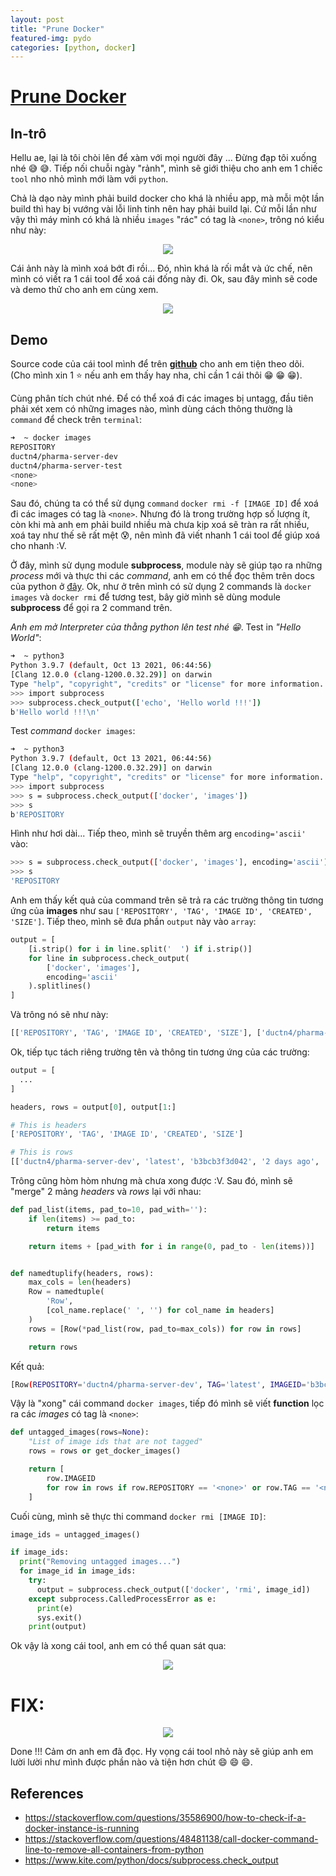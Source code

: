 ```yaml
---
layout: post
title: "Prune Docker"
featured-img: pydo
categories: [python, docker]
---
```


# **[Prune Docker](https://ductn.info/prune-docker/)**

## **In-trô**

  Hellu ae, lại là tôi chòi lên để xàm với mọi người đây ... Đừng đạp tôi xuống
nhé 😅 😅. Tiếp nối chuỗi ngày "rảnh", mình sẽ giới thiệu cho anh em 1 chiếc `tool`
nho nhỏ mình mới làm với `python`.

  Chả là dạo này mình phải build docker cho khá là nhiều app, mà mỗi một lần build
thì hay bị vướng vài lỗi linh tinh nên hay phải build lại. Cứ mỗi lần như vậy thì
máy mình có khá là nhiều `images` "rác" có tag là `<none>`, trông nó kiểu như này:

  <p align="center">
    <img src="../assets/img/posts/images_none.png">
  </p>

  Cái ảnh này là mình xoá bớt đi rồi... Đó, nhìn khá là rối mắt và ức chế, nên
mình có viết ra 1 cái tool để xoá cái đống này đi. Ok, sau đây mình sẽ code và
demo thử cho anh em cùng xem.

  <p align="center">
    <img src="../assets/img/posts/pydo.png">
  </p>

## **Demo**

  Source code của cái tool mình để trên **[github](https://github.com/ductnn/prune_docker)**
cho anh em tiện theo dõi. (Cho mình xin 1 ⭐ nếu anh em thấy hay nha, chỉ cần 1
cái thôi 😁 😁 😁).

  Cùng phân tích chút nhé. Để có thể xoá đi các images bị untagg, đầu tiên phải
xét xem có những images nào, mình dùng cách thông thường là `command` để check
trên `terminal`:

```bash
➜  ~ docker images
REPOSITORY                                                                        TAG                           IMAGE ID       CREATED        SIZE
ductn4/pharma-server-dev                                                          latest                        b3bcb3f3d042   2 days ago     288MB
ductn4/pharma-server-test                                                         latest                        b279bfa64352   2 days ago     288MB
<none>                                                                            <none>                        73a0a0737bec   2 days ago     288MB
<none>                                                                            <none>                        c9cdb14b3543   3 days ago     75.4MB
```

  Sau đó, chúng ta có thể sử dụng `command` `docker rmi -f [IMAGE ID]` để xoá đi
các images có tag là `<none>`. Nhưng đó là trong trường hợp số lượng ít, còn khi
mà anh em phải build nhiều mà chưa kịp xoá sẽ tràn ra rất nhiều, xoá tay như thế
sẽ rất mệt 😰, nên mình đã viết nhanh 1 cái tool để giúp xoá cho nhanh :V.

  Ở đây, mình sử dụng module **subprocess**, module này sẽ giúp tạo ra những
*process* mới và thực thi các *command*, anh em có thể đọc thêm trên docs của
python ở [đây](https://docs.python.org/3/library/subprocess.html). Ok, như ở
trên mình có sử dụng 2 commands là `docker images` và `docker rmi` để tương test,
bây giờ mình sẽ dùng module **subprocess** để gọi ra 2 command trên.

  *Anh em mở Interpreter của thằng python lên test nhé 😁*. Test in *"Hello World"*:

```bash
➜  ~ python3
Python 3.9.7 (default, Oct 13 2021, 06:44:56)
[Clang 12.0.0 (clang-1200.0.32.29)] on darwin
Type "help", "copyright", "credits" or "license" for more information.
>>> import subprocess
>>> subprocess.check_output(['echo', 'Hello world !!!'])
b'Hello world !!!\n'
```

  Test *command* `docker images`:

```bash
➜  ~ python3
Python 3.9.7 (default, Oct 13 2021, 06:44:56)
[Clang 12.0.0 (clang-1200.0.32.29)] on darwin
Type "help", "copyright", "credits" or "license" for more information.
>>> import subprocess
>>> s = subprocess.check_output(['docker', 'images'])
>>> s
b'REPOSITORY                                                                        TAG                           IMAGE ID       CREATED        SIZE\nductn4/pharma-server-dev                                                          latest                        b3bcb3f3d042   2 days ago     288MB\nductn4/pharma-server-test                                                         latest                        b279bfa64352   2 days ago     288MB\nductn4/pharma-server                                                              latest                        73a0a0737bec   2 days ago     288MB\ndev/django-prometheus-demo                                                        latest                        c9cdb14b3543   3 days ago     75.4MB\nductn4/node                                                                       15-alpine                     263ef415ed2e   5 days ago     118MB\n071800817092.dkr.ecr.us-east-2.amazonaws.com/vin21083                             web-ecom-latest               b751e9a2e8a0   5 days ago     552MB\nweb-ecom-dev                                                                      latest                        b5a529e54884   7 days ago     850MB\nprom/prometheus                                                                   latest                        c10e9cbf22cd   7 days ago     194MB\nweb-ecom-test                                                                     latest                        04d007b17e2b   8 days ago     2.18GB\nductn4/pm2                                                                        16-alpine                     e6d2f5ea8099   10 days ago    158MB\nnpb-test2                                                                         latest                        41d0ee7411fa   11 days ago    173MB\nductn4/pm2                                                                        15-alpine                     efd577a4ff6b   12 days ago    156MB\nductn4/pm2                                                                        latest                        efd577a4ff6b   12 days ago    156MB\n071800817092.dkr.ecr.us-east-2.amazonaws.com/vin21083/web-dashboard-latest        latest                        1716ae765ee6   12 days ago    188MB\nnpb-test                                                                          latest                        9452f53960ae   12 days ago    170MB\n071800817092.dkr.ecr.us-east-2.amazonaws.com/vin21083/vinivialive-social-latest   latest                        1b7a0cf5fdd9   2 weeks ago    446MB\n071800817092.dkr.ecr.us-east-2.amazonaws.com/vin21083                             vinivialive-social-latest     746313c3b4c6   2 weeks ago    446MB\n071800817092.dkr.ecr.us-east-2.amazonaws.com/vin21083                             vinivialive-shopping-latest   723c040bdc31   2 weeks ago    446MB\nductn4/mewcloud                                                                   latest                        ee9db83b0320   2 weeks ago    164MB\nvinso-test                                                                        latest                        51c81d264b8d   3 weeks ago    446MB\nmongo                                                                             5.0.3                         fefd78e9381a   4 weeks ago    699MB\nkeymetrics/pm2                                                                    15-alpine                     27a106a2a474   5 months ago   148MB\ngcr.io/k8s-minikube/kicbase                                                       v0.0.22                       bcd131522525   6 months ago   1.09GB\nnode                                                                              15-alpine                     75631da67663   7 months ago   112MB\npostgres                                                                          11.5-alpine                   da01ecfbabe1   2 years ago    71.8MB\n'
```

  Hình như hơi dài... Tiếp theo, mình sẽ truyền thêm arg `encoding='ascii'` vào:

```bash
>>> s = subprocess.check_output(['docker', 'images'], encoding='ascii')
>>> s
'REPOSITORY                                                                        TAG                           IMAGE ID       CREATED        SIZE\nductn4/pharma-server-dev                                                          latest                        b3bcb3f3d042   2 days ago     288MB\nductn4/pharma-server-test                                                         latest                        b279bfa64352   2 days ago     288MB\nductn4/pharma-server                                                              latest                        73a0a0737bec   2 days ago     288MB\ndev/django-prometheus-demo                                                        latest                        c9cdb14b3543   3 days ago     75.4MB\nductn4/node                                                                       15-alpine                     263ef415ed2e   5 days ago     118MB\n071800817092.dkr.ecr.us-east-2.amazonaws.com/vin21083                             web-ecom-latest               b751e9a2e8a0   5 days ago     552MB\nweb-ecom-dev                                                                      latest                        b5a529e54884   7 days ago     850MB\nprom/prometheus                                                                   latest                        c10e9cbf22cd   7 days ago     194MB\nweb-ecom-test                                                                     latest                        04d007b17e2b   8 days ago     2.18GB\nductn4/pm2                                                                        16-alpine                     e6d2f5ea8099   10 days ago    158MB\nnpb-test2                                                                         latest                        41d0ee7411fa   11 days ago    173MB\nductn4/pm2                                                                        15-alpine                     efd577a4ff6b   12 days ago    156MB\nductn4/pm2                                                                        latest                        efd577a4ff6b   12 days ago    156MB\n071800817092.dkr.ecr.us-east-2.amazonaws.com/vin21083/web-dashboard-latest        latest                        1716ae765ee6   12 days ago    188MB\nnpb-test                                                                          latest                        9452f53960ae   12 days ago    170MB\n071800817092.dkr.ecr.us-east-2.amazonaws.com/vin21083/vinivialive-social-latest   latest                        1b7a0cf5fdd9   2 weeks ago    446MB\n071800817092.dkr.ecr.us-east-2.amazonaws.com/vin21083                             vinivialive-social-latest     746313c3b4c6   2 weeks ago    446MB\n071800817092.dkr.ecr.us-east-2.amazonaws.com/vin21083                             vinivialive-shopping-latest   723c040bdc31   2 weeks ago    446MB\nductn4/mewcloud                                                                   latest                        ee9db83b0320   2 weeks ago    164MB\nvinso-test                                                                        latest                        51c81d264b8d   3 weeks ago    446MB\nmongo                                                                             5.0.3                         fefd78e9381a   4 weeks ago    699MB\nkeymetrics/pm2                                                                    15-alpine                     27a106a2a474   5 months ago   148MB\ngcr.io/k8s-minikube/kicbase                                                       v0.0.22                       bcd131522525   6 months ago   1.09GB\nnode                                                                              15-alpine                     75631da67663   7 months ago   112MB\npostgres                                                                          11.5-alpine                   da01ecfbabe1   2 years ago    71.8MB\n'
``` 

  Anh em thấy kết quả của command trên sẽ trả ra các trường thông tin tương ứng
của **images** như sau `['REPOSITORY', 'TAG', 'IMAGE ID', 'CREATED', 'SIZE']`.
Tiếp theo, mình sẽ đưa phần `output` này vào `array`:

```python
output = [
    [i.strip() for i in line.split('  ') if i.strip()]
    for line in subprocess.check_output(
        ['docker', 'images'],
        encoding='ascii'
    ).splitlines()
]
```

  Và trông nó sẽ như này:

```bash
[['REPOSITORY', 'TAG', 'IMAGE ID', 'CREATED', 'SIZE'], ['ductn4/pharma-server-dev', 'latest', 'b3bcb3f3d042', '2 days ago', '288MB'], ['ductn4/pharma-server-test', 'latest', 'b279bfa64352', '2 days ago', '288MB'], ['ductn4/pharma-server', 'latest', '73a0a0737bec', '2 days ago', '288MB'], ['dev/django-prometheus-demo', 'latest', 'c9cdb14b3543', '3 days ago', '75.4MB'], ['ductn4/node', '15-alpine', '263ef415ed2e', '5 days ago', '118MB'], ['071800817092.dkr.ecr.us-east-2.amazonaws.com/vin21083', 'web-ecom-latest', 'b751e9a2e8a0', '5 days ago', '552MB'], ['web-ecom-dev', 'latest', 'b5a529e54884', '7 days ago', '850MB'], ['prom/prometheus', 'latest', 'c10e9cbf22cd', '7 days ago', '194MB'], ['web-ecom-test', 'latest', '04d007b17e2b', '8 days ago', '2.18GB'], ['ductn4/pm2', '16-alpine', 'e6d2f5ea8099', '10 days ago', '158MB'], ['npb-test2', 'latest', '41d0ee7411fa', '11 days ago', '173MB'], ['ductn4/pm2', '15-alpine', 'efd577a4ff6b', '12 days ago', '156MB'], ['ductn4/pm2', 'latest', 'efd577a4ff6b', '12 days ago', '156MB'], ['071800817092.dkr.ecr.us-east-2.amazonaws.com/vin21083/web-dashboard-latest', 'latest', '1716ae765ee6', '12 days ago', '188MB'], ['npb-test', 'latest', '9452f53960ae', '12 days ago', '170MB'], ['071800817092.dkr.ecr.us-east-2.amazonaws.com/vin21083/vinivialive-social-latest', 'latest', '1b7a0cf5fdd9', '2 weeks ago', '446MB'], ['071800817092.dkr.ecr.us-east-2.amazonaws.com/vin21083', 'vinivialive-social-latest', '746313c3b4c6', '2 weeks ago', '446MB'], ['071800817092.dkr.ecr.us-east-2.amazonaws.com/vin21083', 'vinivialive-shopping-latest', '723c040bdc31', '2 weeks ago', '446MB'], ['ductn4/mewcloud', 'latest', 'ee9db83b0320', '2 weeks ago', '164MB'], ['vinso-test', 'latest', '51c81d264b8d', '3 weeks ago', '446MB'], ['mongo', '5.0.3', 'fefd78e9381a', '4 weeks ago', '699MB'], ['keymetrics/pm2', '15-alpine', '27a106a2a474', '5 months ago', '148MB'], ['gcr.io/k8s-minikube/kicbase', 'v0.0.22', 'bcd131522525', '6 months ago', '1.09GB'], ['node', '15-alpine', '75631da67663', '7 months ago', '112MB'], ['postgres', '11.5-alpine', 'da01ecfbabe1', '2 years ago', '71.8MB']]
```

  Ok, tiếp tục tách riêng trường tên và thông tin tương ứng của các trường:

```python
output = [
  ...
]

headers, rows = output[0], output[1:]
```

```bash
# This is headers
['REPOSITORY', 'TAG', 'IMAGE ID', 'CREATED', 'SIZE']

# This is rows
[['ductn4/pharma-server-dev', 'latest', 'b3bcb3f3d042', '2 days ago', '288MB'], ['ductn4/pharma-server-test', 'latest', 'b279bfa64352', '2 days ago', '288MB'], ['ductn4/pharma-server', 'latest', '73a0a0737bec', '2 days ago', '288MB'], ['dev/django-prometheus-demo', 'latest', 'c9cdb14b3543', '3 days ago', '75.4MB'], ['ductn4/node', '15-alpine', '263ef415ed2e', '5 days ago', '118MB'], ['071800817092.dkr.ecr.us-east-2.amazonaws.com/vin21083', 'web-ecom-latest', 'b751e9a2e8a0', '5 days ago', '552MB'], ['web-ecom-dev', 'latest', 'b5a529e54884', '7 days ago', '850MB'], ['prom/prometheus', 'latest', 'c10e9cbf22cd', '7 days ago', '194MB'], ['web-ecom-test', 'latest', '04d007b17e2b', '8 days ago', '2.18GB'], ['ductn4/pm2', '16-alpine', 'e6d2f5ea8099', '10 days ago', '158MB'], ['npb-test2', 'latest', '41d0ee7411fa', '11 days ago', '173MB'], ['ductn4/pm2', '15-alpine', 'efd577a4ff6b', '12 days ago', '156MB'], ['ductn4/pm2', 'latest', 'efd577a4ff6b', '12 days ago', '156MB'], ['071800817092.dkr.ecr.us-east-2.amazonaws.com/vin21083/web-dashboard-latest', 'latest', '1716ae765ee6', '12 days ago', '188MB'], ['npb-test', 'latest', '9452f53960ae', '12 days ago', '170MB'], ['071800817092.dkr.ecr.us-east-2.amazonaws.com/vin21083/vinivialive-social-latest', 'latest', '1b7a0cf5fdd9', '2 weeks ago', '446MB'], ['071800817092.dkr.ecr.us-east-2.amazonaws.com/vin21083', 'vinivialive-social-latest', '746313c3b4c6', '2 weeks ago', '446MB'], ['071800817092.dkr.ecr.us-east-2.amazonaws.com/vin21083', 'vinivialive-shopping-latest', '723c040bdc31', '2 weeks ago', '446MB'], ['ductn4/mewcloud', 'latest', 'ee9db83b0320', '2 weeks ago', '164MB'], ['vinso-test', 'latest', '51c81d264b8d', '3 weeks ago', '446MB'], ['mongo', '5.0.3', 'fefd78e9381a', '4 weeks ago', '699MB'], ['keymetrics/pm2', '15-alpine', '27a106a2a474', '5 months ago', '148MB'], ['gcr.io/k8s-minikube/kicbase', 'v0.0.22', 'bcd131522525', '6 months ago', '1.09GB'], ['node', '15-alpine', '75631da67663', '7 months ago', '112MB'], ['postgres', '11.5-alpine', 'da01ecfbabe1', '2 years ago', '71.8MB']]
```

  Trông cũng hòm hòm nhưng mà chưa xong được :V. Sau đó, mình sẽ "merge" 2 mảng
*headers* và *rows* lại với nhau:

```python
def pad_list(items, pad_to=10, pad_with=''):
    if len(items) >= pad_to:
        return items

    return items + [pad_with for i in range(0, pad_to - len(items))]


def namedtuplify(headers, rows):
    max_cols = len(headers)
    Row = namedtuple(
        'Row',
        [col_name.replace(' ', '') for col_name in headers]
    )
    rows = [Row(*pad_list(row, pad_to=max_cols)) for row in rows]

    return rows
```

  Kết quả:

```bash
[Row(REPOSITORY='ductn4/pharma-server-dev', TAG='latest', IMAGEID='b3bcb3f3d042', CREATED='2 days ago', SIZE='288MB'), Row(REPOSITORY='ductn4/pharma-server-test', TAG='latest', IMAGEID='b279bfa64352', CREATED='2 days ago', SIZE='288MB'), Row(REPOSITORY='ductn4/pharma-server', TAG='latest', IMAGEID='73a0a0737bec', CREATED='2 days ago', SIZE='288MB'), Row(REPOSITORY='dev/django-prometheus-demo', TAG='latest', IMAGEID='c9cdb14b3543', CREATED='3 days ago', SIZE='75.4MB'), Row(REPOSITORY='ductn4/node', TAG='15-alpine', IMAGEID='263ef415ed2e', CREATED='5 days ago', SIZE='118MB'), Row(REPOSITORY='071800817092.dkr.ecr.us-east-2.amazonaws.com/vin21083', TAG='web-ecom-latest', IMAGEID='b751e9a2e8a0', CREATED='5 days ago', SIZE='552MB'), Row(REPOSITORY='web-ecom-dev', TAG='latest', IMAGEID='b5a529e54884', CREATED='7 days ago', SIZE='850MB'), Row(REPOSITORY='prom/prometheus', TAG='latest', IMAGEID='c10e9cbf22cd', CREATED='7 days ago', SIZE='194MB'), Row(REPOSITORY='web-ecom-test', TAG='latest', IMAGEID='04d007b17e2b', CREATED='8 days ago', SIZE='2.18GB'), Row(REPOSITORY='ductn4/pm2', TAG='16-alpine', IMAGEID='e6d2f5ea8099', CREATED='10 days ago', SIZE='158MB'), Row(REPOSITORY='npb-test2', TAG='latest', IMAGEID='41d0ee7411fa', CREATED='11 days ago', SIZE='173MB'), Row(REPOSITORY='ductn4/pm2', TAG='15-alpine', IMAGEID='efd577a4ff6b', CREATED='12 days ago', SIZE='156MB'), Row(REPOSITORY='ductn4/pm2', TAG='latest', IMAGEID='efd577a4ff6b', CREATED='12 days ago', SIZE='156MB'), Row(REPOSITORY='071800817092.dkr.ecr.us-east-2.amazonaws.com/vin21083/web-dashboard-latest', TAG='latest', IMAGEID='1716ae765ee6', CREATED='12 days ago', SIZE='188MB'), Row(REPOSITORY='npb-test', TAG='latest', IMAGEID='9452f53960ae', CREATED='12 days ago', SIZE='170MB'), Row(REPOSITORY='071800817092.dkr.ecr.us-east-2.amazonaws.com/vin21083/vinivialive-social-latest', TAG='latest', IMAGEID='1b7a0cf5fdd9', CREATED='2 weeks ago', SIZE='446MB'), Row(REPOSITORY='071800817092.dkr.ecr.us-east-2.amazonaws.com/vin21083', TAG='vinivialive-social-latest', IMAGEID='746313c3b4c6', CREATED='2 weeks ago', SIZE='446MB'), Row(REPOSITORY='071800817092.dkr.ecr.us-east-2.amazonaws.com/vin21083', TAG='vinivialive-shopping-latest', IMAGEID='723c040bdc31', CREATED='2 weeks ago', SIZE='446MB'), Row(REPOSITORY='ductn4/mewcloud', TAG='latest', IMAGEID='ee9db83b0320', CREATED='2 weeks ago', SIZE='164MB'), Row(REPOSITORY='vinso-test', TAG='latest', IMAGEID='51c81d264b8d', CREATED='3 weeks ago', SIZE='446MB'), Row(REPOSITORY='mongo', TAG='5.0.3', IMAGEID='fefd78e9381a', CREATED='4 weeks ago', SIZE='699MB'), Row(REPOSITORY='keymetrics/pm2', TAG='15-alpine', IMAGEID='27a106a2a474', CREATED='5 months ago', SIZE='148MB'), Row(REPOSITORY='gcr.io/k8s-minikube/kicbase', TAG='v0.0.22', IMAGEID='bcd131522525', CREATED='6 months ago', SIZE='1.09GB'), Row(REPOSITORY='node', TAG='15-alpine', IMAGEID='75631da67663', CREATED='7 months ago', SIZE='112MB'), Row(REPOSITORY='postgres', TAG='11.5-alpine', IMAGEID='da01ecfbabe1', CREATED='2 years ago', SIZE='71.8MB')]
```

  Vậy là "xong" cái command `docker images`, tiếp đó mình sẽ viết **function**
lọc ra các *images* có tag là `<none>`:

```python
def untagged_images(rows=None):
    "List of image ids that are not tagged"
    rows = rows or get_docker_images()

    return [
        row.IMAGEID
        for row in rows if row.REPOSITORY == '<none>' or row.TAG == '<none>'
    ]
```

  Cuối cùng, mình sẽ thực thi command `docker rmi [IMAGE ID]`:

```python
image_ids = untagged_images()

if image_ids:
  print("Removing untagged images...")
  for image_id in image_ids:
    try:
      output = subprocess.check_output(['docker', 'rmi', image_id])
    except subprocess.CalledProcessError as e:
      print(e)
      sys.exit()
    print(output)
```

  Ok vậy là xong cái tool, anh em có thể quan sát qua:

  <p align="center">
    <img src="../assets/img/posts/images_none.png">
  </p>

  # FIX:
  <p align="center">
    <img src="../assets/img/posts/image_done.png">
  </p>

  Done !!! Cảm ơn anh em đã đọc. Hy vọng cái tool nhỏ này sẽ giúp anh em lười
lười như mình được phần nào và tiện hơn chút 😄 😄 😄.

## References
- https://stackoverflow.com/questions/35586900/how-to-check-if-a-docker-instance-is-running
- https://stackoverflow.com/questions/48481138/call-docker-command-line-to-remove-all-containers-from-python
- https://www.kite.com/python/docs/subprocess.check_output
